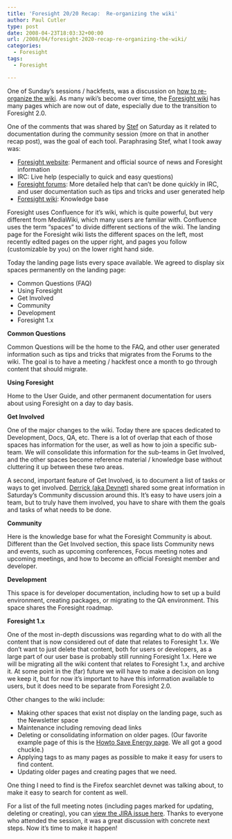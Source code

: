 ```yaml
---
title: 'Foresight 20/20 Recap:  Re-organizing the wiki'
author: Paul Cutler
type: post
date: 2008-04-23T18:03:32+00:00
url: /2008/04/foresight-2020-recap-re-organizing-the-wiki/
categories:
  - Foresight
tags:
  - Foresight

---
```

One of Sunday&#8217;s sessions / hackfests, was a discussion on [how to re-organize the wiki][1]. As many wiki&#8217;s become over time, the [Foresight wiki][2] has many pages which are now out of date, especially due to the transition to Foresight 2.0.

One of the comments that was shared by [Stef][3] on Saturday as it related to documentation during the community session (more on that in another recap post), was the goal of each tool. Paraphrasing Stef, what I took away was:

  * [Foresight website][4]: Permanent and official source of news and Foresight information
  * IRC: Live help (especially to quick and easy questions)
  * [Foresight forums][5]: More detailed help that can&#8217;t be done quickly in IRC, and user documentation such as tips and tricks and user generated help
  * [Foresight wiki][2]: Knowledge base

Foresight uses Confluence for it&#8217;s wiki, which is quite powerful, but very different from MediaWiki, which many users are familiar with. Confluence uses the term &#8220;spaces&#8221; to divide different sections of the wiki. The landing page for the Foresight wiki lists the different spaces on the left, most recently edited pages on the upper right, and pages you follow (customizable by you) on the lower right hand side.

Today the landing page lists every space available. We agreed to display six spaces permanently on the landing page:

  * Common Questions (FAQ)
  * Using Foresight
  * Get Involved
  * Community
  * Development
  * Foresight 1.x

**Common Questions**
  
Common Questions will be the home to the FAQ, and other user generated information such as tips and tricks that migrates from the Forums to the wiki. The goal is to have a meeting / hackfest once a month to go through content that should migrate.

**Using Foresight**
  
Home to the User Guide, and other permanent documentation for users about using Foresight on a day to day basis.

**Get Involved**
  
One of the major changes to the wiki. Today there are spaces dedicated to Development, Docs, QA, etc. There is a lot of overlap that each of those spaces has information for the user, as well as how to join a specific sub-team. We will consolidate this information for the sub-teams in Get Involved, and the other spaces become reference material / knowledge base without cluttering it up between these two areas.

A second, important feature of Get Involved, is to document a list of tasks or ways to get involved. [Derrick (aka Devnet)][6] shared some great information in Saturday&#8217;s Community discussion around this. It&#8217;s easy to have users join a team, but to truly have them involved, you have to share with them the goals and tasks of what needs to be done.

**Community**
  
Here is the knowledge base for what the Foresight Community is about. Different than the Get Involved section, this space lists Community news and events, such as upcoming conferences, Focus meeting notes and upcoming meetings, and how to become an official Foresight member and developer.

**Development**
  
This space is for developer documentation, including how to set up a build environment, creating packages, or migrating to the QA environment. This space shares the Foresight roadmap.

**Foresight 1.x**
  
One of the most in-depth discussions was regarding what to do with all the content that is now considered out of date that relates to Foresight 1.x. We don&#8217;t want to just delete that content, both for users or developers, as a large part of our user base is probably still running Foresight 1.x. Here we will be migrating all the wiki content that relates to Foresight 1.x, and archive it. At some point in the (far) future we will have to make a decision on long we keep it, but for now it&#8217;s important to have this information available to users, but it does need to be separate from Foresight 2.0.

Other changes to the wiki include:

  * Making other spaces that exist not display on the landing page, such as the Newsletter space
  * Maintenance including removing dead links
  * Deleting or consolidating information on older pages. (Our favorite example page of this is the [Howto Save Energy page][7]. We all got a good chuckle.)
  * Applying tags to as many pages as possible to make it easy for users to find content.
  * Updating older pages and creating pages that we need.

One thing I need to find is the Firefox searchlet devnet was talking about, to make it easy to search for content as well.

For a list of the full meeting notes (including pages marked for updating, deleting or creating), you can [view the JIRA issue here][1]. Thanks to everyone who attended the session, it was a great discussion with concrete next steps. Now it&#8217;s time to make it happen!

 [1]: https://issues.foresightlinux.org/browse/FP-20
 [2]: https://wiki.foresightlinux.org/dashboard.action
 [3]: http://stefw.livejournal.com/
 [4]: http://www.foresightlinux.org
 [5]: http://forum.foresightlinux.org/index.php
 [6]: http://linux-blog.org/
 [7]: https://wiki.foresightlinux.org/display/docs/HOWTO+Save+Energy